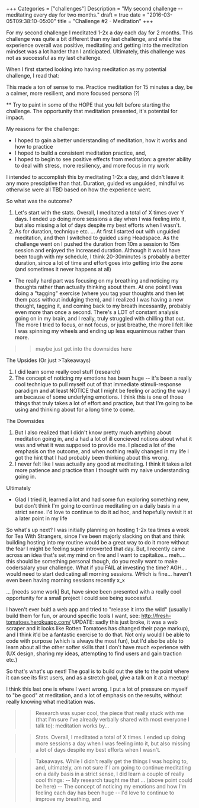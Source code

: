 +++
Categories = ["challenges"]
Description = "My second challenge -- meditating every day for two months."
draft = true
date = "2016-03-05T09:38:10-05:00"
title = "Challenge #2 - Meditation"
+++

For my second challenge I meditated 1-2x a day each day for 2 months. This challenge was quite a bit different than my last challenge, and while the experience overall was positive, meditating and getting into the meditation mindset was a lot harder than I anticipated. Ultimately, this challenge was not as successful as my last challenge.

When I first started looking into having meditation as my potential challenge, I read that:

This made a ton of sense to me. Practice meditation for 15 minutes a day, be a calmer, more resilient, and more focused persona (?)

** Try to paint in some of the HOPE that you felt before starting the challenge. The opportunity that meditation presented, it's potential for impact.

My reasons for the challenge:
- I hoped to gain a better understanding of meditation, how it works and how to practice
- I hoped to build a consistent meditation practice, and,
- I hoped to begin to see positive effects from meditation: a greater ability to deal with stress, more resiliency, and more focus in my work

I intended to accomplish this by meditating 1-2x a day, and didn't leave it any more presciptive than that. Duration, guided vs unguided, mindful vs otherwise were all TBD based on how the experience went.

So what was the outcome?
1) Let's start with the stats. Overall, I meditated a total of X times over Y days. I ended up doing more sessions a day when I was feeling into it, but also missing a lot of days despite my best efforts when I wasn't. 
1) As for duration, technique etc. ... At first I started out with unguided meditation, and then I switched to guided using Headspace. As the challenge went on I pushed the duration from 10m a session to 15m session and enjoyed the increased duration. Although it would have been tough with my schedule, I think 20-30minutes is probably a better duration, since a lot of time and effort goes into getting into the zone (and sometimes it never happens at all)
- The really hard part was focusing on my breathing and noticing my thoughts rather than actually thinking about them. At one point I was doing a "tagging" exercise (where you tag your thoughts and then let them pass without indulging them), and I realized I was having a new thought, tagging it, and coming back to my breath incessantly, probably even more than once a second. There's a LOT of constant analysis going on in my brain, and I really, truly struggled with chilling that out. The more I tried to focus, or not focus, or just breathe, the more I felt like I was spinning my wheels and ending up less equanimous rather than more.
>> maybe just get into the downsides here

The Upsides (Or just >Takeaways)
1) I did learn some really cool stuff (research)
1) The concept of noticing my emotions has been huge -- it's been a really cool technique to pull myself out of that immediate stimuli-response paradigm and at least NOTICE that I might be feeling or acting the way I am because of some underlying emotions. I think this is one of those things that truly takes a lot of effort and practice, but that I'm going to be using and thinking about for a long time to come.

The Downsides
1) But I also realized that I didn't know pretty much anything about meditation going in, and a had a lot of ill concieved notions about what it was and what it was supposed to provide me. I placed a lot of the emphasis on the outcome, and when nothing really changed in my life I got the hint that I had probably been thinking about this wrong.
1) I never felt like I was actually any good at meditating. I think it takes a lot more patience and practice than I thought with my naive understanding going in.

Ultimately
- Glad I tried it, learned a lot and had some fun exploring something new, but don't think I'm going to continue meditating on a daily basis in a strict sense. I'd love to continue to do it ad hoc, and hopefully revisit it at a later point in my life

So what's up next?
I was initially planning on hosting 1-2x tea times a week for Tea With Strangers, since I've been majorly slacking on that and think building hosting into my routine would be a great way to do it more without the fear I might be feeling super introverted that day. But, I recently came across an idea that's set my mind on fire and I want to capitalize... meh.... this should be something personal though, do you really want to make codersalary your challenge. What if you FAIL at investing the time? AGH.... would need to start dedicating all morning sessions. WHich is fine... haven't even been having morning sessions recently x_x

... [needs some work] But, have since been presented with a really cool opportunity for a small project I could see being successful.

I haven't ever buitl a web app and tried to "release it into the wild" (usually I build them for fun, or around specific tools I want, see: http://fresh-tomatoes.herokuapp.com/ UPDATE: sadly this just broke, it was a web scraper and it looks like Rotten Tomatoes has changed their page markup), and I think it'd be a fantastic exercise to do that. Not only would I be able to code with purpose (which is always the most fun), but I'd also be able to learn about all the other softer skills that I don't have much experience with (UX design, sharing my ideas, attempting to find users and gain traction etc.)

So that's what's up next! The goal is to build out the site to the point where it can see its first users, and as a stretch goal, give a talk on it at a meetup!



I think this last one is where I went wrong. I put a lot of pressure on myself to "be good" at meditation, and a lot of emphasis on the results, without really knowing what meditation was.

>> Research was super cool, the piece that really stuck with me (that I'm sure I've already verbally shared with most everyone I talk to): meditation works by...

>> Stats. Overall, I meditated a total of X times. I ended up doing more sessions a day when I was feeling into it, but also missing a lot of days despite my best efforts when I wasn't.

>> Takeaways. While I didn't really get the things I was hoping to, and, ultimately, am not sure if I am going to continue meditating on a daily basis in a strict sense, I did learn a couple of really cool things:
-- My research taught me that ... (above point could be here)
-- The concept of noticing my emotions and how I'm feeling each day has been huge
-- I'd love to continue to improve my breathing, and 